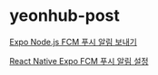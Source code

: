# yeonhub-post
[Expo Node.js FCM 푸시 알림 보내기](https://nonmajor-be-developer.tistory.com/184)

[React Native Expo FCM 푸시 알림 설정](https://nonmajor-be-developer.tistory.com/183)
